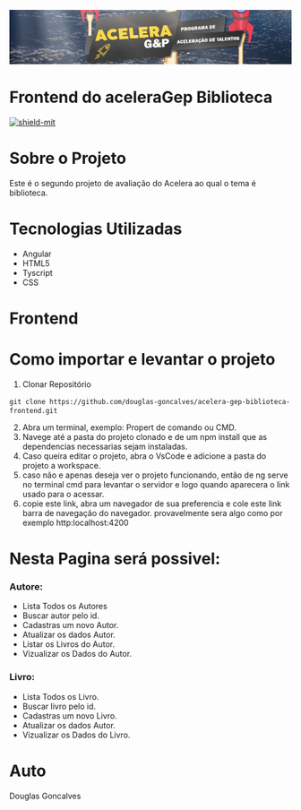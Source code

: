 ![Logo](https://github.com/douglas-goncalves/acelera_assets/blob/master/logo.jpeg)
# Frontend do aceleraGep Biblioteca
[![shield-mit](https://img.shields.io/badge/license-MIT-green)](https://github.com/douglas-goncalves/acelera_assets/blob/master/docs/LICENCE)
# Sobre o Projeto
Este é o segundo projeto de avaliação do Acelera ao qual o tema é biblioteca.

# Tecnologias Utilizadas
- Angular
- HTML5
- Tyscript
- CSS

# Frontend

# Como importar e levantar o projeto

 1. Clonar Repositório
```Banch
git clone https://github.com/douglas-goncalves/acelera-gep-biblioteca-frontend.git
```
 2. Abra um terminal, exemplo: Propert de comando ou CMD.
 3. Navege até a pasta do projeto clonado e de um npm install que as dependencias necessarias sejam instaladas.
 4. Caso queira editar o projeto, abra o VsCode e adicione a pasta do projeto a workspace.
 5. caso não e apenas deseja ver o projeto funcionando, então de ng serve no terminal cmd para levantar o servidor e logo quando
 aparecera o link usado para o acessar.
 6. copie este link, abra um navegador de sua preferencia e cole este link barra de navegação do navegador.
 provavelmente sera algo como por exemplo http:localhost:4200
 
 # Nesta Pagina será possivel:
 ### Autore:
 - Lista Todos os Autores
 - Buscar autor pelo id.
 - Cadastras um novo Autor.
 - Atualizar os dados Autor.
 - Listar os Livros do Autor.
 - Vizualizar os Dados do Autor.
 
 ### Livro:
 - Lista Todos os Livro.
 - Buscar livro pelo id.
 - Cadastras um novo Livro.
 - Atualizar os dados Autor.
 - Vizualizar os Dados do Livro.

# Auto
Douglas Goncalves
